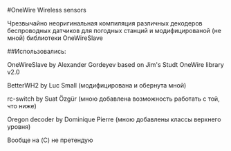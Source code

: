 #OneWire Wireless sensors

Чрезвычайно неоригинальная компиляция различных декодеров беспроводных датчиков для погодных
станций и модифицированой (не мной) библиотеки OneWireSlave

##Использовались:

OneWireSlave by Alexander Gordeyev based on Jim's Studt OneWire library v2.0

BetterWH2 by Luc Small (модифицирована и обернута мной)

rc-switch by Suat Özgür (мною добавлена возможность работать с той, что ниже)

Oregon decoder by Dominique Pierre (мною добавлены классы верхнего уровня)


Вообще на (C) не претендую